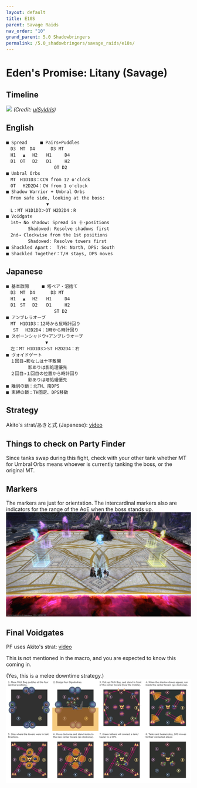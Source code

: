```yaml
---
layout: default
title: E10S
parent: Savage Raids
nav_order: "10"
grand_parent: 5.0 Shadowbringers
permalink: /5.0_shadowbringers/savage_raids/e10s/
---
```


# Eden's Promise: Litany (Savage)

## Timeline

![](https://preview.redd.it/y9lvuc18co661.png?width=3200&format=png&auto=webp&s=52a2bccfde5d2f5089362fe804061b77524595df)
*(Credit: [u/Syldris](https://www.reddit.com/r/ffxiv/comments/kg6pd6/e10s_timeline_image/))*

## English
```
■ Spread　　　■ Pairs+Puddles
　D3　MT　D4　　　 D3 MT
　H1　 ▲ 　H2　　H1　　　D4
　D1　OT　 D2　　D1　　　H2
　　　　　　　　　　　OT D2
■ Umbral Orbs
　MT　H1D1D3：CCW from 12 o'clock
　OT 　H2D2D4：CW from 1 o'clock
■ Shadow Warrior + Umbral Orbs
　From safe side, looking at the boss:
　　　　　　　　  ▼
　L：MT H1D1D3＞OT H2D2D4：R
■ Voidgate
　1st→ No shadow: Spread in 十-positions
　　　　　Shadowed: Resolve shadows first
　2nd→ Clockwise from the 1st positions
　　　　　Shadowed: Resolve towers first
■ Shackled Apart：　T/H: North, DPS: South
■ Shackled Together：T/H stays, DPS moves
```

## Japanese
```
■ 基本散開　　　■ 塔ペア・沼捨て
　D3　MT　D4　　　 D3 MT
　H1　 ▲ 　H2　　H1　　　D4
　D1　ST　 D2　　D1　　　H2
　　　　　　　　　　　ST D2
■ アンブレラオーブ
　MT　H1D1D3：12時から反時計回り
　 ST 　H2D2D4：1時から時計回り
■ スポーンシャドウ+アンブレラオーブ
　　　　　　　　　▼
　左：MT H1D1D3＞ST H2D2D4：右
■ ヴォイドゲート
　１回目→影なしは十字散開
　　　　　影ありは影処理優先
　２回目→１回目の位置から時計回り
　　　　　影ありは塔処理優先
■ 離別の鎖：北TH、南DPS
■ 束縛の鎖：TH固定、DPS移動
```

## Strategy

Akito's strat/あきと式 (Japanese): [video](https://youtu.be/mLFIYKvt3QY)

## Things to check on Party Finder

Since tanks swap during this fight, check with your other tank whether MT for Umbral Orbs means whoever is currently tanking the boss, or the original MT.

## Markers

The markers are just for orientation. The intercardinal markers also are indicators for the range of the AoE when the boss stands up. 
![](images/markers.jpg)

## Final Voidgates

PF uses Akito's strat: [video](https://youtu.be/mLFIYKvt3QY&t=743)

This is not mentioned in the macro, and you are expected to know this coming in.

(Yes, this is a melee downtime strategy.)
![](images/final_voidgates.jpg)